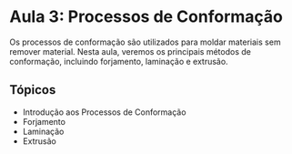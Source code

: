 # Aula 3: Processos de Conformação

Os processos de conformação são utilizados para moldar materiais sem remover material. Nesta aula, veremos os principais métodos de conformação, incluindo forjamento, laminação e extrusão.

## Tópicos

- Introdução aos Processos de Conformação
- Forjamento
- Laminação
- Extrusão
